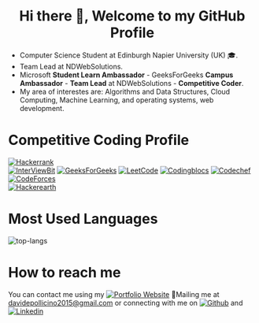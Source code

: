 <h1 align="center"> Hi there 👋, Welcome to my GitHub Profile<br/> </h1> 

* Computer Science Student at Edinburgh Napier University (UK) 🎓.
* Team Lead at NDWebSolutions.
* Microsoft **Student Learn Ambassador** - GeeksForGeeks **Campus Ambassador** - **Team Lead** at NDWebSolutions - **Competitive Coder**. 
* My area of interestes are: Algorithms and Data Structures, Cloud Computing, Machine Learning, and operating systems, web development. 

# Competitive Coding Profile #

[![Hackerrank](https://img.shields.io/badge/-hackerrank-7cfc00?style=flat&labelColor=7cfc00&logo=hackerrank&logoColor=white)](https://www.hackerrank.com/davidepollicino1)	
[![InterViewBit](https://img.shields.io/badge/-Interviewbit-87ceeb?style=flat&labelColor=87ceeb&logo=Interviewbit&logoColor=white)](https://www.interviewbit.com/profile/omonimus1)
[![GeeksForGeeks](https://img.shields.io/badge/geeksforfeeks-davidepollicino-green)](https://auth.geeksforgeeks.org/user/davidepollicino/practice/)	
[![LeetCode](https://img.shields.io/badge/-LeetCode-ff8c00?style=flat&labelColor=ff8c00&logo=LeetCode&logoColor=white)](https://leetcode.com/omonimus1/)
[![Codingblocs](https://img.shields.io/badge/-codingblocks-blue)](https://hack.codingblocks.com/app/users/242275)
[![Codechef](https://img.shields.io/badge/-Codechef-909090?style=flat&labelColor=909090&logo=Codechef&logoColor=white)](https://www.codechef.com/users/omonimus)
[![CodeForces](https://img.shields.io/badge/-CodeForces-ec6161?style=flat&labelColor=ec6161&logo=CodeForces&logoColor=white)](https://codeforces.com/profile/Davide_Pollicino)	
[![Hackerearth](https://img.shields.io/badge/hackerearth-purple.svg)](https://www.hackerearth.com/@davide12)	

# Most Used Languages #

![top-langs](https://github-readme-stats.vercel.app/api/top-langs?username=omonimus1&show_icons=true&title_color=fff&icon_color=79ff97&text_color=9f9f9f&bg_color=151515)

# How to reach me #

You can contact me using my [![Portfolio Website](https://img.shields.io/badge/davide%20pollicino-Portfolio%20website-yellow)](https://omonimus1.github.io/Portfolio/)
 💌Mailing me at [davidepollicino2015@gmail.com]() or connecting with me on [![Github](https://img.shields.io/badge/-Github-000?style=flat&logo=Github&logoColor=white)](https://github.com/omonimus1) and 
[![Linkedin](https://img.shields.io/badge/-LinkedIn-blue?style=flat&logo=Linkedin&logoColor=white)](https://www.linkedin.com/in/davidepollicino7/)
